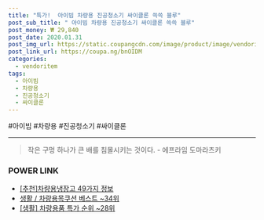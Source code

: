 ```yaml
--- 
title: "특가!  아이빔 차량용 진공청소기 싸이클론 쓱쓱 블루" 
post_sub_title: " 아이빔 차량용 진공청소기 싸이클론 쓱쓱 블루" 
post_money: ₩ 29,840 
post_date: 2020.01.31 
post_img_url: https://static.coupangcdn.com/image/product/image/vendoritem/2017/10/16/3191258213/532d4886-6d35-43e5-ad84-f4895b33234c.jpg 
post_link_url: https://coupa.ng/bnOIDM 
categories: 
  - vendoritem 
tags: 
  - 아이빔 
  - 차량용 
  - 진공청소기 
  - 싸이클론 
--- 
```

  #아이빔 #차량용 #진공청소기 #싸이클론 
<hr> 

> 작은 구멍 하나가 큰 배를 침몰시키는 것이다. - 에프라임 도마라츠키 


### POWER LINK

* <a href="https://blog.naver.com/fasyy4321/221786993225" target="_blank">[추천]차량용냉장고 49가지 정보</a>
* <a href="https://blog.naver.com/santokki14/221786825047" target="_blank">생활 / 차량용목쿠션 베스트 ~34위</a>
* <a href="https://blog.naver.com/sakai111/221785714404" target="_blank"> [생활] 차량용품 특가 순위 ~28위</a>
